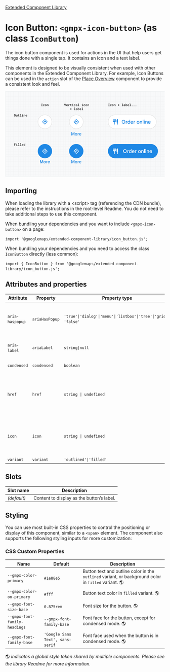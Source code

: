 [Extended Component Library](../README.md)

# Icon Button: `<gmpx-icon-button>` (as class `IconButton`)

The icon button component is used for actions in the UI that help users get
things done with a single tap. It contains an icon and a text label.

This element is designed to be visually consistent when used with other
components in the Extended Component Library. For example, Icon Buttons can
be used in the `action` slot of the [Place
Overview](../place_overview/README.md) component to provide a consistent look
and feel.

![](doc_src/icon-button.png)

## Importing

When loading the library with a &lt;script&gt; tag (referencing the CDN bundle), please refer to the instructions in the root-level Readme. You do not need to take additional steps to use this component.

When bundling your dependencies and you want to include `<gmpx-icon-button>` on a page:

```
import '@googlemaps/extended-component-library/icon_button.js';
```

When bundling your dependencies and you need to access the class `IconButton` directly (less common):

```
import { IconButton } from '@googlemaps/extended-component-library/icon_button.js';
```

## Attributes and properties

| Attribute       | Property       | Property type                                                         | Description                                                                                                                                                                                                                                                                                                                                   | Default      | Reflects? |
| --------------- | -------------- | --------------------------------------------------------------------- | --------------------------------------------------------------------------------------------------------------------------------------------------------------------------------------------------------------------------------------------------------------------------------------------------------------------------------------------- | ------------ | --------- |
| `aria-haspopup` | `ariaHasPopup` | `'true'\|'dialog'\|'menu'\|'listbox'\|'tree'\|'grid'\|       'false'` | Indicates the availability and type of interactive popup element that can be triggered by the button. See: https://developer.mozilla.org/en-US/docs/Web/Accessibility/ARIA/Attributes/aria-haspopup.<br/><br/>This attribute has no effect when `href` is set.                                                                                | `'false'`    | ✅         |
| `aria-label`    | `ariaLabel`    | `string\|null`                                                        | A description that gets read by assistive devices. In the case of icon-only buttons, you should always include an ARIA label for optimal accessibility.                                                                                                                                                                                       | `null`       | ✅         |
| `condensed`     | `condensed`    | `boolean`                                                             | Whether to render the button in a condensed layout, where the label appears below the icon.                                                                                                                                                                                                                                                   | `false`      | ✅         |
| `href`          | `href`         | `string \| undefined`                                                 | Set this attribute to a URL to have the Icon Button open it in a new tab, when clicked. Alternatively, specify on-click behavior for this component by attaching an event listener.<br/><br/>Per accessibility best practice, the component will render its content inside an `<a>` instead of `<button>` element when this attribute is set. |              | ✅         |
| `icon`          | `icon`         | `string \| undefined`                                                 | Name of icon from [Material Symbols Set](https://fonts.google.com/icons) to display before the button label.<br/><br/>If icon is unspecified, then a "+" icon will be rendered by default. This default icon is omitted if button has a label or other content and is not in condensed layout.                                                |              | ✅         |
| `variant`       | `variant`      | `'outlined'\|'filled'`                                                | Specifies the display style of the button.                                                                                                                                                                                                                                                                                                    | `'outlined'` | ✅         |

## Slots

| Slot name   | Description                               |
| ----------- | ----------------------------------------- |
| *(default)* | Content to display as the button’s label. |

## Styling

You can use most built-in CSS properties to control the positioning or display of this component, similar to a `<span>` element. The component also supports the following styling inputs for more customization:

### CSS Custom Properties

| Name                          | Default                          | Description                                                                                          |
| ----------------------------- | -------------------------------- | ---------------------------------------------------------------------------------------------------- |
| `--gmpx-color-primary`        | `#1e88e5`                        | Button text and outline color in the `outlined` variant, or background color in `filled` variant. 🌎 |
| `--gmpx-color-on-primary`     | `#fff`                           | Button text color in `filled` variant. 🌎                                                            |
| `--gmpx-font-size-base`       | `0.875rem`                       | Font size for the button. 🌎                                                                         |
| `--gmpx-font-family-headings` | `--gmpx-font-family-base`        | Font face for the button, except for condensed mode. 🌎                                              |
| `--gmpx-font-family-base`     | `'Google Sans Text', sans-serif` | Font face used when the button is in condensed mode. 🌎                                              |

🌎 _indicates a global style token shared by
                                    multiple components. Please see the library
                                    Readme for more information._



